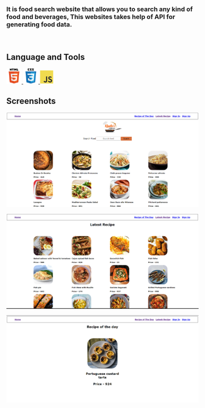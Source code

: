 <h3>It is food search website that allows you to search any kind of food and beverages, This websites takes help of API for generating food data. </h3>
<br>
<h2>Language and Tools</h2>
<a href="https://www.w3.org/html/" target="_blank" rel="noreferrer"> <img src="https://raw.githubusercontent.com/devicons/devicon/master/icons/html5/html5-original-wordmark.svg" alt="html5" width="40" height="40"/> </a>
<a href="https://www.w3schools.com/css/" target="_blank" rel="noreferrer"> <img src="https://raw.githubusercontent.com/devicons/devicon/master/icons/css3/css3-original-wordmark.svg" alt="css3" width="40" height="40"/> </a>
<a href="https://developer.mozilla.org/en-US/docs/Web/JavaScript" target="_blank" rel="noreferrer"> <img src="https://raw.githubusercontent.com/devicons/devicon/master/icons/javascript/javascript-original.svg" alt="javascript" width="35" height="35"/> </a>
<br>
<h2>Screenshots</h2>
<img align="center" src="./photos/foodapp.PNG" alt="suraj_pathak1999"  />
<br>
<br>
<img align  = "center" src="./photos/latestrec.PNG" alt="">
<br>
<br>
<img align = "center" src="./photos/of day.PNG" alt="">
